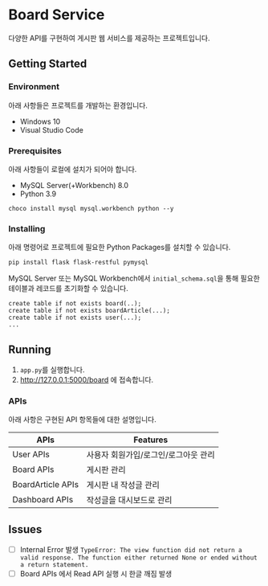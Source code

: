 # Board Service

다양한 API를 구현하여 게시판 웹 서비스를 제공하는 프로젝트입니다.

## Getting Started

### Environment
아래 사항들은 프로젝트를 개발하는 환경입니다.
* Windows 10
* Visual Studio Code

### Prerequisites

아래 사항들이 로컬에 설치가 되어야 합니다.
* MySQL Server(+Workbench) 8.0
* Python 3.9
```
choco install mysql mysql.workbench python --y 
```

### Installing
아래 명령어로 프로젝트에 필요한 Python Packages를 설치할 수 있습니다.
```
pip install flask flask-restful pymysql 
```
MySQL Server 또는 MySQL Workbench에서 ```initial_schema.sql```을 통해 필요한 테이블과 레코드를 초기화할 수 있습니다.
```
create table if not exists board(..);
create table if not exists boardArticle(...);
create table if not exists user(...);
...
```

## Running
1. ```app.py```를 실행합니다.
2. http://127.0.0.1:5000/board 에 접속합니다.

### APIs
아래 사항은 구현된 API 항목들에 대한 설명입니다.

| APIs | Features |
| ------ | ------ |
| User APIs | 사용자 회원가입/로그인/로그아웃 관리 |
| Board APIs | 게시판 관리 |
| BoardArticle APIs | 게시판 내 작성글 관리 |
| Dashboard APIs    | 작성글을 대시보드로 관리 |

## Issues
- [ ] Internal Error 발생
    ```TypeError: The view function did not return a valid response. The function either returned None or ended without a return statement.```
- [ ] Board APIs 에서 Read API 실행 시 한글 깨짐 발생
